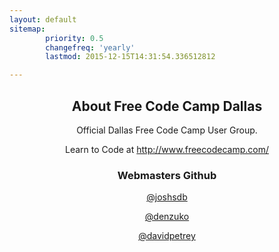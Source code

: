 ```yaml
---
layout: default
sitemap:
        priority: 0.5
        changefreq: 'yearly'
        lastmod: 2015-12-15T14:31:54.336512812

---
```

<div style="text-align: center;" markdown="1">

## About Free Code Camp Dallas

Official Dallas Free Code Camp User Group.

Learn to Code at http://www.freecodecamp.com/

### Webmasters Github

<a class="webmastgit" href="https://github.com/joshsdb">@joshsdb</a>

<a class="webmastgit" href="https://github.com/denzuko">@denzuko</a>

<a class="webmastgit" href="https://github.com/davidpetrey">@davidpetrey</a>

</div>